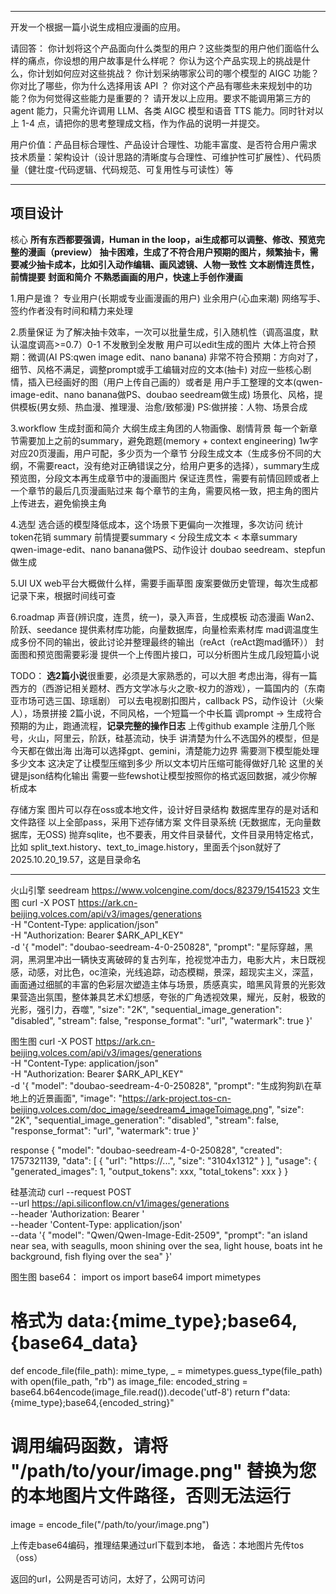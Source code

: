 ----

开发一个根据一篇小说生成相应漫画的应用。

请回答：
你计划将这个产品面向什么类型的用户？这些类型的用户他们面临什么样的痛点，你设想的用户故事是什么样呢？
你认为这个产品实现上的挑战是什么，你计划如何应对这些挑战？
你计划采纳哪家公司的哪个模型的 AIGC 功能？你对比了哪些，你为什么选择用该 API ？
你对这个产品有哪些未来规划中的功能？你为何觉得这些能力是重要的？
请开发以上应用。要求不能调用第三方的 agent 能力，只需允许调用 LLM、各类 AIGC 模型和语音 TTS 能力。同时针对以上 1-4 点，请把你的思考整理成文档，作为作品的说明一并提交。

用户价值：产品目标合理性、产品设计合理性、功能丰富度、是否符合用户需求
技术质量：架构设计（设计思路的清晰度与合理性、可维护性可扩展性）、代码质量（健壮度-代码逻辑、代码规范、可复用性与可读性）等

----

## 项目设计

核心
**所有东西都要强调，Human in the loop，ai生成都可以调整、修改、预览完整的漫画（preview）**
**抽卡困难，生成了不符合用户预期的图片，频繁抽卡，需要减少抽卡成本，比如引入动作编辑、画风滤镜、人物一致性**
**文本剧情连贯性，前情提要**
**封面和简介**
**不熟悉画画的用户，快速上手创作漫画**

1.用户是谁？
专业用户(长期或专业画漫画的用户)
业余用户(心血来潮)
网络写手、签约作者没有时间和精力来处理

2.质量保证
为了解决抽卡效率，一次可以批量生成，引入随机性（调高温度，默认温度调高>=0.7）0-1 不发散到全发散
用户可以edit生成的图片
大体上符合预期：微调(AI PS:qwen image edit、nano banana)
非常不符合预期：方向对了，细节、风格不满足，调整prompt或手工编辑对应的文本(抽卡)
对应一些核心剧情，插入已经画好的图（用户上传自己画的）或者是 用户手工整理的文本(qwen-image-edit、nano banana做PS、doubao seedream做生成)
场景化、风格，提供模板(男女频、热血漫、推理漫、治愈/致郁漫)
PS:做拼接：人物、场景合成

3.workflow
生成封面和简介
大纲生成主角团的人物画像、剧情背景
每一个新章节需要加上之前的summary，避免跑题(memory + context engineering)
1w字对应20页漫画，用户可配，多少页为一个章节
分段生成文本（生成多份不同的大纲，不需要react，没有绝对正确错误之分，给用户更多的选择），summary生成预览图，分段文本再生成章节中的漫画图片
保证连贯性，需要有前情回顾或者上一个章节的最后几页漫画贴过来
每个章节的主角，需要风格一致，把主角的图片上传进去，避免偷换主角

4.选型
选合适的模型降低成本，这个场景下更偏向一次推理，多次访问
统计token花销
summary
前情提要summary < 分段生成文本 < 本章summary
qwen-image-edit、nano banana做PS、动作设计
doubao seedream、stepfun做生成

5.UI UX
web平台大概做什么样，需要手画草图
废案要做历史管理，每次生成都记录下来，根据时间线可查

6.roadmap
声音(辨识度，连贯，统一)，录入声音，生成模板
动态漫画
Wan2、阶跃、seedance
提供素材库功能，向量数据库，向量检索素材库
mad调温度生成多份不同的输出，彼此讨论并整理最终的输出（reAct（reAct跑mad循环））
封面图和预览图需要彩漫
提供一个上传图片接口，可以分析图片生成几段短篇小说

TODO：
**选2篇小说**很重要，必须是大家熟悉的，可以大胆
考虑出海，得有一篇西方的（西游记相关题材、西方文学冰与火之歌-权力的游戏），一篇国内的（东南亚市场可选三国、琼瑶剧）
可以去电视剧扣图片，callback PS，动作设计（火柴人），场景拼接
2篇小说，不同风格，一个短篇一个中长篇
调prompt -> 生成符合预期的为止，跑通流程，**记录完整的操作日志** 上传github example 
注册几个账号，火山，阿里云，阶跃，硅基流动，快手
讲清楚为什么不选国外的模型，但是今天都在做出海
出海可以选择gpt、gemini，清楚能力边界
需要测下模型能处理多少文本
这决定了让模型压缩到多少
所以文本切片压缩可能得做好几轮
这里的关键是json结构化输出
需要一些fewshot让模型按照你的格式返回数据，减少你解析成本

存储方案
图片可以存在oss或本地文件，设计好目录结构
数据库里存的是对话和文件路径
以上全部pass，采用下述存储方案
文件目录系统 (无数据库，无向量数据库，无OSS)
抛弃sqlite，也不要表，用文件目录替代，文件目录用特定格式，比如
  split_text.history、text_to_image.history，里面丢个json就好了
  2025.10.20_19.57，这是目录命名

---

火山引擎
seedream
https://www.volcengine.com/docs/82379/1541523
文生图
curl -X POST https://ark.cn-beijing.volces.com/api/v3/images/generations \
  -H "Content-Type: application/json" \
  -H "Authorization: Bearer $ARK_API_KEY" \
  -d '{
    "model": "doubao-seedream-4-0-250828",
    "prompt": "星际穿越，黑洞，黑洞里冲出一辆快支离破碎的复古列车，抢视觉冲击力，电影大片，末日既视感，动感，对比色，oc渲染，光线追踪，动态模糊，景深，超现实主义，深蓝，画面通过细腻的丰富的色彩层次塑造主体与场景，质感真实，暗黑风背景的光影效果营造出氛围，整体兼具艺术幻想感，夸张的广角透视效果，耀光，反射，极致的光影，强引力，吞噬",
    "size": "2K",
    "sequential_image_generation": "disabled",
    "stream": false,
    "response_format": "url",
    "watermark": true
}'

图生图
curl -X POST https://ark.cn-beijing.volces.com/api/v3/images/generations \
  -H "Content-Type: application/json" \
  -H "Authorization: Bearer $ARK_API_KEY" \
  -d '{
    "model": "doubao-seedream-4-0-250828",
    "prompt": "生成狗狗趴在草地上的近景画面",
    "image": "https://ark-project.tos-cn-beijing.volces.com/doc_image/seedream4_imageToimage.png",
    "size": "2K",
    "sequential_image_generation": "disabled",
    "stream": false,
    "response_format": "url",
    "watermark": true
}'

response
{
    "model": "doubao-seedream-4-0-250828",
    "created": 1757321139,
    "data": [
        {
            "url": "https://...",
            "size": "3104x1312"
        }
    ],
    "usage": {
        "generated_images": 1,
        "output_tokens": xxx,
        "total_tokens": xxx
    }
}

硅基流动
curl --request POST \
  --url https://api.siliconflow.cn/v1/images/generations \
  --header 'Authorization: Bearer <token>' \
  --header 'Content-Type: application/json' \
  --data '{
  "model": "Qwen/Qwen-Image-Edit-2509",
  "prompt": "an island near sea, with seagulls, moon shining over the sea, light house, boats int he background, fish flying over the sea"
}'

图生图
base64：
import os
import base64
import mimetypes

# 格式为 data:{mime_type};base64,{base64_data}
def encode_file(file_path):
    mime_type, _ = mimetypes.guess_type(file_path)
    with open(file_path, "rb") as image_file:
        encoded_string = base64.b64encode(image_file.read()).decode('utf-8')
    return f"data:{mime_type};base64,{encoded_string}"
        
        
# 调用编码函数，请将 "/path/to/your/image.png" 替换为您的本地图片文件路径，否则无法运行
image = encode_file("/path/to/your/image.png")

上传走base64编码，推理结果通过url下载到本地，
备选：本地图片先传tos（oss）

返回的url，公网是否可访问，太好了，公网可访问

